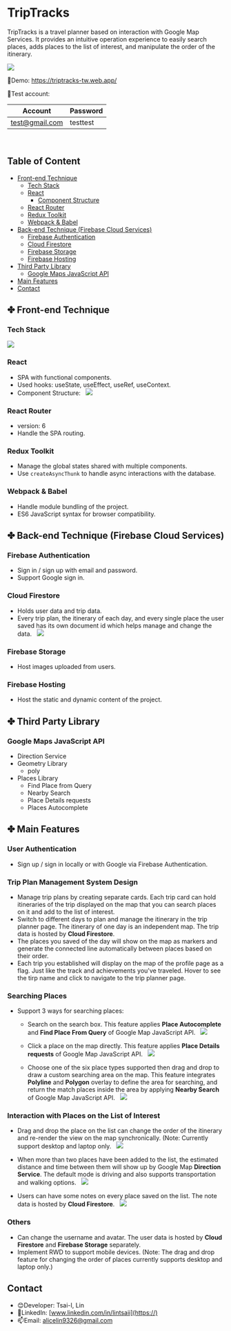 # TripTracks

TripTracks is a travel planner based on interaction with Google Map Services. It provides an intuitive operation experience to easily search places, adds places to the list of interest, and manipulate the order of the itinerary.

![](https://i.imgur.com/zeADE9o.png)

:link:Demo: https://triptracks-tw.web.app/

:bust_in_silhouette:Test account:

| Account         | Password |
| --------------- | -------- |
| test@gmail.com  | testtest |
&nbsp;

## Table of Content

* [Front-end Technique](#✤-front-end-technique)
    * [Tech Stack](#tech-stack)
    * [React](#react)
        * [Component Structure](#component-structure:)
    * [React Router](#react-router)
    * [Redux Toolkit](#redux-toolkit)
    * [Webpack & Babel](#webpack-&-babel)
* [Back-end Technique (Firebase Cloud Services)](#✤-back-end-technique-(firebase-cloud-services))
    * [Firebase Authentication](#firebase-authentication)
    * [Cloud Firestore](#cloud-firestore)
    * [Firebase Storage](#firebase-storage)
    * [Firebase Hosting](#firebase-hosting)
* [Third Party Library](#✤-third-party-library)
    * [Google Maps JavaScript API](#google-maps-javascript-api)
* [Main Features](#✤-main-features)
* [Contact](#contact)


## ✤ Front-end Technique

### Tech Stack
![](https://i.imgur.com/v2lATQ2.png)

### React
* SPA with functional components.
* Used hooks: useState, useEffect, useRef, useContext.
* Component Structure:
&nbsp;
 ![](https://i.imgur.com/b9OP6jK.png)

### React Router
* version: 6
* Handle the SPA routing.

### Redux Toolkit
* Manage the global states shared with multiple components.
* Use `createAsyncThunk` to handle async interactions with the database.

### Webpack & Babel
* Handle module bundling of the project.
* ES6 JavaScript syntax for browser compatibility.


## ✤ Back-end Technique (Firebase Cloud Services)
### Firebase Authentication
* Sign in / sign up with email and password.
* Support Google sign in.

### Cloud Firestore
* Holds user data and trip data.
* Every trip plan, the itinerary of each day, and every single place the user saved has its own document id which helps manage and change the data.
&nbsp;
 ![](https://i.imgur.com/3A3nQ2i.png)

### Firebase Storage
* Host images uploaded from users.

### Firebase Hosting
* Host the static and dynamic content of the project.


## ✤ Third Party Library

### Google Maps JavaScript API
* Direction Service
* Geometry Library
    * poly
* Places Library
    * Find Place from Query
    * Nearby Search
    * Place Details requests
    * Places Autocomplete

## ✤ Main Features
### User Authentication
* Sign up / sign in locally or with Google via Firebase Authentication.

### Trip Plan Management System Design
* Manage trip plans by creating separate cards. Each trip card can hold itineraries of the trip displayed on the map that you can search places on it and add to the list of interest.
* Switch to different days to plan and manage the itinerary in the trip planner page. The itinerary of one day is an independent map. The trip data is hosted by **Cloud Firestore**.
* The places you saved of the day will show on the map as markers and generate the connected line automatically between places based on their order.
* Each trip you established will display on the map of the profile page as a flag. Just like the track and achievements you've traveled. Hover to see the tirp name and click to navigate to the trip planner page.

### Searching Places
* Support 3 ways for searching places:
    * Search on the search box. This feature applies **Place Autocomplete** and **Find Place From Query** of Google Map JavaScript API.
    &nbsp;
     ![](https://i.imgur.com/WBKYreL.gif)
     
    * Click a place on the map directly. This feature applies **Place Details requests** of Google Map JavaScript API.
    &nbsp;
     ![](https://i.imgur.com/WBKYreL.gif)
     
    * Choose one of the six place types supported then drag and drop to draw a custom searching area on the map. This feature integrates **Polyline** and **Polygon** overlay to define the area for searching, and return the match places inside the area by applying **Nearby Search** of Google Map JavaScript API.
    &nbsp;
     ![](https://i.imgur.com/NxrECBj.gif)

### Interaction with Places on the List of Interest
* Drag and drop the place on the list can change the order of the itinerary and re-render the view on the map synchronically. (Note: Currently support desktop and laptop only.
&nbsp;
![](https://i.imgur.com/AGQSFC2.gif)

* When more than two places have been added to the list, the estimated distance and time between them will show up by Google Map **Direction Service**. The default mode is driving and also supports transportation and walking options.
&nbsp;
 ![](https://i.imgur.com/GtfLr0t.gif)

* Users can have some notes on every place saved on the list. The note data is hosted by **Cloud Firestore**.
&nbsp;
 ![](https://i.imgur.com/At8mKhr.gif)

### Others
* Can change the username and avatar. The user data is hosted by **Cloud Firestore** and **Firebase Storage** separately.
* Implement RWD to support mobile devices. (Note: The drag and drop feature for changing the order of places currently supports desktop and laptop only.)

## Contact

* :blush:Developer: Tsai-I, Lin
* :link:LinkedIn: [www.linkedin.com/in/lintsaii](https://)
* :mailbox:Email: alicelin9326@gmail.com
